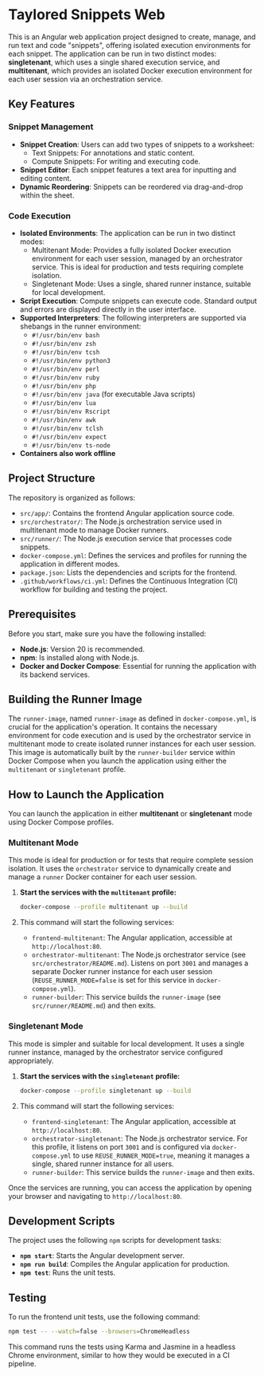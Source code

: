 # Taylored Snippets Web

This is an Angular web application project designed to create, manage, and run text and code "snippets", offering isolated execution environments for each snippet. The application can be run in two distinct modes: **singletenant**, which uses a single shared execution service, and **multitenant**, which provides an isolated Docker execution environment for each user session via an orchestration service.

## Key Features

### Snippet Management
- **Snippet Creation**: Users can add two types of snippets to a worksheet:
    - Text Snippets: For annotations and static content.
    - Compute Snippets: For writing and executing code.
- **Snippet Editor**: Each snippet features a text area for inputting and editing content.
- **Dynamic Reordering**: Snippets can be reordered via drag-and-drop within the sheet.

### Code Execution
- **Isolated Environments**: The application can be run in two distinct modes:
    - Multitenant Mode: Provides a fully isolated Docker execution environment for each user session, managed by an orchestrator service. This is ideal for production and tests requiring complete isolation.
    - Singletenant Mode: Uses a single, shared runner instance, suitable for local development.
- **Script Execution**: Compute snippets can execute code. Standard output and errors are displayed directly in the user interface.
- **Supported Interpreters**: The following interpreters are supported via shebangs in the runner environment:
    * `#!/usr/bin/env bash`
    * `#!/usr/bin/env zsh`
    * `#!/usr/bin/env tcsh`
    * `#!/usr/bin/env python3`
    * `#!/usr/bin/env perl`
    * `#!/usr/bin/env ruby`
    * `#!/usr/bin/env php`
    * `#!/usr/bin/env java` (for executable Java scripts)
    * `#!/usr/bin/env lua`
    * `#!/usr/bin/env Rscript`
    * `#!/usr/bin/env awk`
    * `#!/usr/bin/env tclsh`
    * `#!/usr/bin/env expect`
    * `#!/usr/bin/env ts-node`
- **Containers also work offline**

## Project Structure

The repository is organized as follows:

* `src/app/`: Contains the frontend Angular application source code.
* `src/orchestrator/`: The Node.js orchestration service used in multitenant mode to manage Docker runners.
* `src/runner/`: The Node.js execution service that processes code snippets.
* `docker-compose.yml`: Defines the services and profiles for running the application in different modes.
* `package.json`: Lists the dependencies and scripts for the frontend.
* `.github/workflows/ci.yml`: Defines the Continuous Integration (CI) workflow for building and testing the project.

## Prerequisites

Before you start, make sure you have the following installed:

* **Node.js**: Version 20 is recommended.
* **npm**: Is installed along with Node.js.
* **Docker and Docker Compose**: Essential for running the application with its backend services.

## Building the Runner Image

The `runner-image`, named `runner-image` as defined in `docker-compose.yml`, is crucial for the application's operation. It contains the necessary environment for code execution and is used by the orchestrator service in multitenant mode to create isolated runner instances for each user session. This image is automatically built by the `runner-builder` service within Docker Compose when you launch the application using either the `multitenant` or `singletenant` profile.

## How to Launch the Application

You can launch the application in either **multitenant** or **singletenant** mode using Docker Compose profiles.

### Multitenant Mode

This mode is ideal for production or for tests that require complete session isolation. It uses the `orchestrator` service to dynamically create and manage a `runner` Docker container for each user session.

1.  **Start the services with the `multitenant` profile:**
    ```bash
    docker-compose --profile multitenant up --build
    ```

2.  This command will start the following services:
    * `frontend-multitenant`: The Angular application, accessible at `http://localhost:80`.
    * `orchestrator-multitenant`: The Node.js orchestrator service (see `src/orchestrator/README.md`). Listens on port `3001` and manages a separate Docker runner instance for each user session (`REUSE_RUNNER_MODE=false` is set for this service in `docker-compose.yml`).
    * `runner-builder`: This service builds the `runner-image` (see `src/runner/README.md`) and then exits.

### Singletenant Mode

This mode is simpler and suitable for local development. It uses a single runner instance, managed by the orchestrator service configured appropriately.

1.  **Start the services with the `singletenant` profile:**
    ```bash
    docker-compose --profile singletenant up --build
    ```

2.  This command will start the following services:
    * `frontend-singletenant`: The Angular application, accessible at `http://localhost:80`.
    * `orchestrator-singletenant`: The Node.js orchestrator service. For this profile, it listens on port `3001` and is configured via `docker-compose.yml` to use `REUSE_RUNNER_MODE=true`, meaning it manages a single, shared runner instance for all users.
    * `runner-builder`: This service builds the `runner-image` and then exits.

Once the services are running, you can access the application by opening your browser and navigating to `http://localhost:80`.

## Development Scripts

The project uses the following `npm` scripts for development tasks:

* **`npm start`**: Starts the Angular development server.
* **`npm run build`**: Compiles the Angular application for production.
* **`npm test`**: Runs the unit tests.

## Testing

To run the frontend unit tests, use the following command:

```bash
npm test -- --watch=false --browsers=ChromeHeadless
```

This command runs the tests using Karma and Jasmine in a headless Chrome environment, similar to how they would be executed in a CI pipeline.
